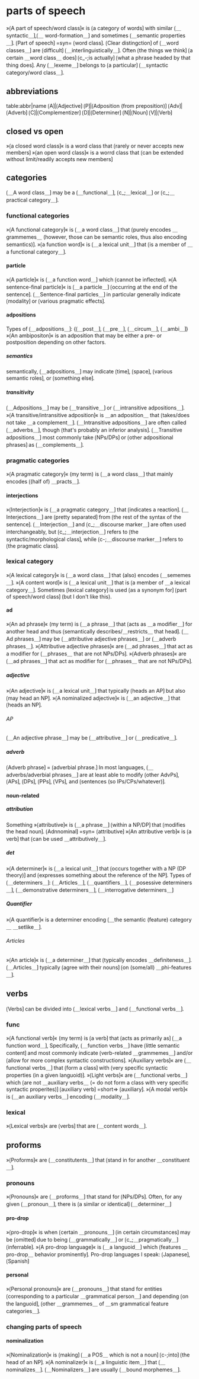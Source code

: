 # parts of speech

»⟮A part of speech/word class⟯« is ⟮a category of words⟯ with similar ⟮＿syntactic＿⟯,⟮＿ word-formation＿⟯ and sometimes ⟮＿semantic properties＿⟯.
⟮Part of speech⟯ =syn= ⟮word class⟯.
⟮Clear distingction⟯ of ⟮＿word classes＿⟯ are ⟮difficult⟯ ⟮＿interlinguistically＿⟯.
Often ⟮the things we think⟯ ⟮a certain ＿word class＿ does⟯ ⟮c_-;is actually⟯ ⟮what a phrase headed by that thing does⟯.
Any ⟮＿lexeme＿⟯ belongs to ⟮a particular⟯ ⟮＿syntactic category/word class＿⟯.

## abbreviations

table:abbr|name
⟮A⟯|⟮Adjective⟯
⟮P⟯|⟮Adposition (from preposition)⟯
⟮Adv⟯|⟮Adverb⟯
⟮C⟯|⟮Complementizer⟯
⟮D⟯|⟮Determiner⟯
⟮N⟯|⟮Noun⟯
⟮V⟯|⟮Verb⟯

## closed vs open

»⟮a closed word class⟯« is a word class that ⟮rarely or never accepts new members⟯
»⟮an open word class⟯« is a worrd class that ⟮can be extended without limit/readily accepts new members⟯

## categories

⟮＿A word class＿⟯ may be a ⟮＿functional＿⟯, ⟮c_;＿lexical＿⟯ or ⟮c_;＿practical category＿⟯.

### functional categories

»⟮A functional category⟯« is ⟮＿a word class＿⟯ that ⟮purely encodes ＿grammemes＿ (however, those can be semantic roles, thus also encoding semantics)⟯.
»⟮a function word⟯« is ⟮＿a lexical unit＿⟯ that ⟮is a member of ＿a functional category＿⟯.

#### particle

»⟮A particle⟯« is ⟮＿a function word＿⟯ which ⟮cannot be inflected⟯.
»⟮A sentence-final particle⟯« is ⟮＿a particle＿⟯ ⟮occurring at the end of the sentence⟯.
⟮＿Sentence-final particles＿⟯ in particular generally indicate ⟮modality⟯ or ⟮various pragmatic effects⟯.

#### adpositions

Types of ⟮＿adpositions＿⟯: {⟮＿post＿⟯, ⟮＿pre＿⟯, ⟮＿circum＿⟯, ⟮＿ambi＿⟯}
»⟮An ambipositon⟯« is an adposition that may be either a pre- or postposition depending on other factors.

##### semantics

semantically, ⟮＿adpositions＿⟯ may indicate ⟮time⟯, ⟮space⟯, ⟮various semantic roles⟯, or ⟮something else⟯.

##### transitivity

⟮＿Adpositions＿⟯ may be ⟮＿transitive＿⟯ or ⟮＿intransitive adpositions＿⟯.
»⟮A transitive/intransitive adposition⟯« is ＿an adposition＿ that ⟮takes/does not take ＿a complement＿⟯.
⟮＿Intransitive adpositions＿⟯ are often called ⟮＿adverbs＿⟯, though ⟮that's probably an inferior analysis⟯.
⟮＿Transitive adpositions＿⟯ most commonly take ⟮NPs/DPs⟯ or ⟮other adpositional phrases⟯ as ⟮＿complements＿⟯.

### pragmatic categories

»⟮A pragmatic category⟯« (my term) is ⟮＿a word class＿⟯ that mainly encodes ⟮(half of) ＿practs＿⟯.

#### interjections

»⟮Interjection⟯« is ⟮＿a pragmatic category＿⟯ that ⟮indicates a reaction⟯. 
⟮＿Interjections＿⟯ are ⟮pretty separated⟯ from ⟮the rest of the syntax of the sentence⟯.
⟮＿Interjection＿⟯ and ⟮c_;＿discourse marker＿⟯ are often used interchangeably, but ⟮c_;＿interjection＿⟯ refers to ⟮the syntactic/morphological class⟯, while ⟮c-;＿discourse marker＿⟯ refers to ⟮the pragmatic class⟯.

### lexical category

»⟮A lexical category⟯« is ⟮＿a word class＿⟯ that (also) encodes ⟮＿sememes＿⟯.
»⟮A content word⟯« is ⟮＿a lexical unit＿⟯ that is ⟮a member of ＿a lexical category＿⟯.
Sometimes ⟮lexical category⟯ is used ⟮as a synonym for⟯ ⟮part of speech/word class⟯ (but I don't like this).

#### ad

»⟮An ad phrase⟯« (my term) is ⟮＿a phrase＿⟯ that ⟮acts as ＿a modifier＿⟯ for another head and thus ⟮semantically describes/＿restricts＿ that head⟯.
⟮＿Ad phrases＿⟯ may be ⟮＿attributive adjective phrases＿⟯ or ⟮＿adverb phrases＿⟯.
»⟮Attributive adjective phrases⟯« are ⟮＿ad phrases＿⟯ that act as a modifier for ⟮＿phrases＿ that are not NPs/DPs⟯.
»⟮Adverb phrases⟯« are ⟮＿ad phrases＿⟯ that act as modifier for ⟮＿phrases＿ that are not NPs/DPs⟯.

##### adjective

»⟮An adjective⟯« is ⟮＿a lexical unit＿⟯ that typically ⟮heads an AP⟯ but also ⟮may head an NP⟯.
»⟮A nominalized adjective⟯« is ⟮＿an adjective＿⟯ that ⟮heads an NP⟯.

###### AP

⟮＿An adjective phrase＿⟯ may be ⟮＿attributive＿⟯ or ⟮＿predicative＿⟯.

##### adverb

⟮Adverb phrase⟯ = ⟮adverbial phrase.⟯
In most languages, ⟮＿adverbs/adverbial phrases＿⟯ are at least able to modify ⟮other AdvPs⟯, ⟮APs⟯, ⟮DPs⟯, ⟮PPs⟯, ⟮VPs⟯, and ⟮sentences (so IPs/CPs/whatever)⟯.

#### noun-related

##### attribution

Something »⟮attributive⟯« is ⟮＿a phrase＿⟯ ⟮within a NP/DP⟯ that ⟮modifies the head noun⟯. 
⟮Adnnominal⟯ =syn= ⟮attributive⟯
»⟮An attributive verb⟯« is ⟮a verb⟯ that ⟮can be used ＿attributively＿⟯.

##### det

»⟮A determiner⟯« is ⟮＿a lexical unit＿⟯ that ⟮occurs together with a NP (DP theory)⟯ and ⟮expresses something about the reference of the NP⟯.
Types of ⟮＿determiners＿⟯: ⟮＿Articles＿⟯, ⟮＿quantifiers＿⟯, ⟮＿posessive determiners＿⟯, ⟮＿demonstrative determiners＿⟯, ⟮＿interrogative determiners＿⟯

##### Quantifier

»⟮A quantifier⟯« is a determiner encoding ⟮＿the semantic (feature) category＿ ＿setlike＿⟯.

###### Articles

»⟮An article⟯« is ⟮＿a determiner＿⟯ that ⟮typically encodes ＿definiteness＿⟯.
⟮＿Articles＿⟯ typically ⟮agree with their nouns⟯ ⟮on (some/all) ＿phi-features＿⟯.

## verbs

⟮Verbs⟯ can be divided into ⟮＿lexical verbs＿⟯ and ⟮＿functional verbs＿⟯.

### func

»⟮A functional verb⟯« (my term) is ⟮a verb⟯ that ⟮acts as primarily as⟯ ⟮＿a function word＿⟯,
Specifically, ⟮＿function verbs＿⟯ have ⟮little semantic content⟯ and most commonly indicate ⟮verb-related ＿grammemes＿⟯ and/or ⟮allow for more complex syntactic constructions⟯.
»⟮Auxiliary verbs⟯« are ⟮＿functional verbs＿⟯ that ⟮form a class⟯ with ⟮very specific syntactic properties (in a given languoid)⟯.
»⟮Light verbs⟯« are ⟮＿functional verbs＿⟯ which ⟮are not ＿auxiliary verbs＿ (= do not form a class with very specific syntactic properites)⟯
⟮auxiliary verb⟯ =short=> ⟮auxiliary⟯.
»⟮A modal verb⟯« is ⟮＿an auxiliary verbs＿⟯ encoding ⟮＿modality＿⟯.

### lexical

»⟮Lexical verbs⟯« are ⟮verbs⟯ that are ⟮＿content words＿⟯.

## proforms

»⟮Proforms⟯« are ⟮＿constitutents＿⟯ that ⟮stand in for another ＿constituent＿⟯.

### pronouns

»⟮Pronouns⟯« are ⟮＿proforms＿⟯ that stand for ⟮NPs/DPs⟯.
Often, for any given ⟮＿pronoun＿⟯, there is ⟮a similar or identical⟯ ⟮＿determiner＿⟯

#### pro-drop

»⟮pro-drop⟯« is when ⟮certain ＿pronouns＿⟯ ⟮in certain circumstances⟯ may be ⟮omitted⟯ due to being ⟮＿grammatically＿⟯ or ⟮c_;＿pragmatically＿⟯ ⟮inferrable⟯. 
»⟮A pro-drop language⟯« is ⟮＿a languoid＿⟯ which ⟮features ＿pro-drop＿ behavior prominently⟯.
Pro-drop languages I speak: ⟮Japanese⟯, ⟮Spanish⟯

#### personal

»⟮Personal pronouns⟯« are ⟮＿pronouns＿⟯ that stand for entities ⟮corresponding to a particular ＿grammatical person＿⟯ and depending ⟮on the languoid⟯, ⟮other ＿grammemes＿ of ＿sm grammatical feature categories＿⟯. 

### changing parts of speech

#### nominalization

»⟮Nominalization⟯« is ⟮making⟯ ⟮＿a POS＿ which is not a noun⟯ ⟮c-;into⟯ ⟮the head of an NP⟯.
»⟮A nominalizer⟯« is ⟮＿a linguistic item＿⟯ that ⟮＿nominalizes＿⟯.
⟮＿Nominalizers＿⟯ are usually ⟮＿bound morphemes＿⟯.